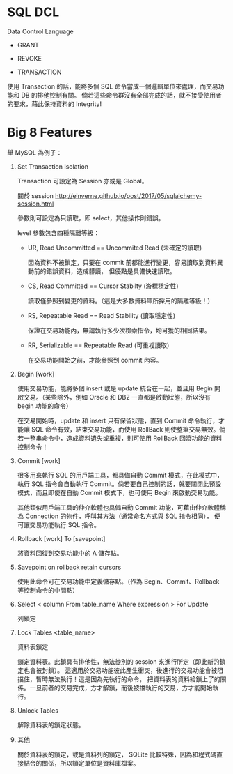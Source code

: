 # SQL DCL
Data Control Language


* GRANT 

* REVOKE

* TRANSACTION

使用 Transaction 的話，能將多個 SQL 命令當成一個邏輯單位來處理，而交易功能和 DB 的排他控制有關。
倘若這些命令群沒有全部完成的話，就不接受使用者的要求，藉此保持資料的 Integrity!

# Big 8 Features

舉 MySQL 為例子：

1. Set Transaction Isolation <Level>
  
   Transaction 可設定為 Session 亦或是 Global。
   
   關於 session http://einverne.github.io/post/2017/05/sqlalchemy-session.html
   
   參數則可設定為只讀取，即 select，其他操作則錯誤。
   
   level 參數包含四種隔離等級：
   
   - UR, Read Uncommitted == Uncommited Read (未確定的讀取)
   
     因為資料不被鎖定，只要在 commit 前都能進行變更，容易讀取到資料異動前的錯誤資料，造成髒讀，
     但優點是具備快速讀取。
   
   - CS, Read Committed == Cursor Stabilty (游標穩定性) 
   
     讀取僅參照到變更的資料。（這是大多數資料庫所採用的隔離等級！）
   
   - RS, Repeatable Read == Read Stability (讀取穩定性)
   
     保證在交易功能內，無論執行多少次檢索指令，均可獲的相同結果。
   
   - RR, Serializable == Repeatable Read (可重複讀取)
   
     在交易功能開始之前，才能參照到 commit 內容。
  
2. Begin [work]

   使用交易功能，能將多個 insert 或是 update 統合在一起，並且用 Begin 開啟交易。（某些除外，例如 Oracle 和 DB2 一直都是啟動狀態，所以沒有 begin 功能的命令）
   
   在交易開始時，update 和 insert 只有保留狀態，直到 Commit 命令執行，才能讓 SQL 命令有效，結束交易功能，而使用 RollBack 則使整筆交易無效。倘若一整串命令中，造成資料遺失或重複，則可使用 RollBack 回滾功能的資料控制命令！

3. Commit [work]

   很多用來執行 SQL 的用戶端工具，都具備自動 Commit 模式，在此模式中，執行 SQL 指令會自動執行 Commit。倘若要自己控制的話，就要關閉此預設模式，而且即使在自動 Commit 模式下，也可使用 Begin 來啟動交易功能。
   
   其他類似用戶端工具的仲介軟體也具備自動 Commit 功能，可藉由仲介軟體稱為 Connection 的物件，呼叫其方法（通常命名方式與 SQL 指令相同）， 便可讓交易功能執行 SQL 指令。

4. Rollback [work] To [savepoint] <savepoint>
  
   將資料回復到交易功能中的 A 儲存點。
   
5. Savepoint <savepoint> on rollback retain cursors
  
   使用此命令可在交易功能中定義儲存點。（作為 Begin、Commit、Rollback 等控制命令的中間點）
   
6. Select < column From table_name Where expression > For Update

   列鎖定

7. Lock Tables <table_name> <mode>
  
   資料表鎖定

   鎖定資料表。此鎖具有排他性，無法從別的 session 來進行所定（即此新的鎖定也會被封鎖）。
   這適用於交易功能彼此產生衝突，後進行的交易功能會被阻擋住，暫時無法執行！這是因為先執行的命令，
   把資料表的資料給鎖上了的關係。一旦前者的交易完成，方才解鎖，而後被擋執行的交易，方才能開始執行。

8. Unlock Tables

   解除資料表的鎖定狀態。
   
9. 其他

   關於資料表的鎖定，或是資料列的鎖定， SQLite 比較特殊，因為和程式碼直接結合的關係，所以鎖定單位是資料庫檔案。
  



